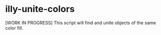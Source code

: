 # illy-unite-colors
[WORK IN PROGRESS] This script will find and unite objects of the same color fill.
